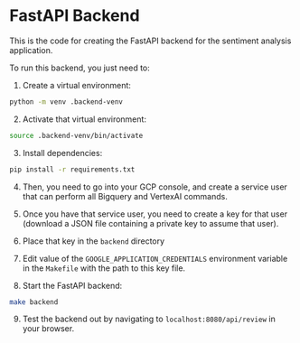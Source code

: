 # FastAPI Backend

This is the code for creating the FastAPI backend for the sentiment analysis application.

To run this backend, you just need to:

1. Create a virtual environment:

```bash
python -m venv .backend-venv
```

2. Activate that virtual environment:

```bash
source .backend-venv/bin/activate
```

3. Install dependencies:

```bash
pip install -r requirements.txt
```

4. Then, you need to go into your GCP console, and create a service user that can perform all Bigquery and VertexAI commands.

5. Once you have that service user, you need to create a key for that user (download a JSON file containing a private key to assume that user).

6. Place that key in the `backend` directory

7. Edit value of the `GOOGLE_APPLICATION_CREDENTIALS` environment variable in the `Makefile` with the path to this key file.

8. Start the FastAPI backend:

```bash
make backend
```

9. Test the backend out by navigating to `localhost:8080/api/review` in your browser.
